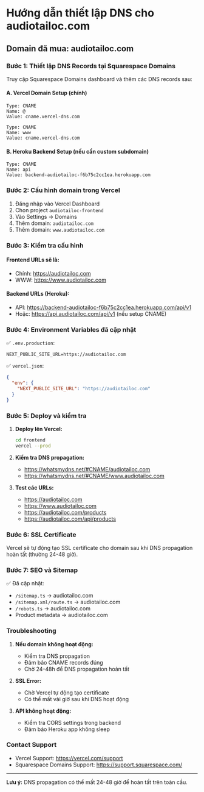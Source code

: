# Hướng dẫn thiết lập DNS cho audiotailoc.com

## Domain đã mua: audiotailoc.com

### Bước 1: Thiết lập DNS Records tại Squarespace Domains

Truy cập Squarespace Domains dashboard và thêm các DNS records sau:

#### A. Vercel Domain Setup (chính)
```
Type: CNAME
Name: @
Value: cname.vercel-dns.com

Type: CNAME  
Name: www
Value: cname.vercel-dns.com
```

#### B. Heroku Backend Setup (nếu cần custom subdomain)
```
Type: CNAME
Name: api
Value: backend-audiotailoc-f6b75c2cc1ea.herokuapp.com
```

### Bước 2: Cấu hình domain trong Vercel

1. Đăng nhập vào Vercel Dashboard
2. Chọn project `audiotailoc-frontend`
3. Vào Settings → Domains
4. Thêm domain: `audiotailoc.com`
5. Thêm domain: `www.audiotailoc.com`

### Bước 3: Kiểm tra cấu hình

#### Frontend URLs sẽ là:
- Chính: https://audiotailoc.com
- WWW: https://www.audiotailoc.com

#### Backend URLs (Heroku):
- API: https://backend-audiotailoc-f6b75c2cc1ea.herokuapp.com/api/v1
- Hoặc: https://api.audiotailoc.com/api/v1 (nếu setup CNAME)

### Bước 4: Environment Variables đã cập nhật

✅ `.env.production`:
```
NEXT_PUBLIC_SITE_URL=https://audiotailoc.com
```

✅ `vercel.json`:
```json
{
  "env": {
    "NEXT_PUBLIC_SITE_URL": "https://audiotailoc.com"
  }
}
```

### Bước 5: Deploy và kiểm tra

1. **Deploy lên Vercel:**
   ```bash
   cd frontend
   vercel --prod
   ```

2. **Kiểm tra DNS propagation:**
   - https://whatsmydns.net/#CNAME/audiotailoc.com
   - https://whatsmydns.net/#CNAME/www.audiotailoc.com

3. **Test các URLs:**
   - https://audiotailoc.com
   - https://www.audiotailoc.com
   - https://audiotailoc.com/products
   - https://audiotailoc.com/api/products

### Bước 6: SSL Certificate

Vercel sẽ tự động tạo SSL certificate cho domain sau khi DNS propagation hoàn tất (thường 24-48 giờ).

### Bước 7: SEO và Sitemap

✅ Đã cập nhật:
- `/sitemap.ts` → audiotailoc.com
- `/sitemap.xml/route.ts` → audiotailoc.com  
- `/robots.ts` → audiotailoc.com
- Product metadata → audiotailoc.com

### Troubleshooting

1. **Nếu domain không hoạt động:**
   - Kiểm tra DNS propagation
   - Đảm bảo CNAME records đúng
   - Chờ 24-48h để DNS propagation hoàn tất

2. **SSL Error:**
   - Chờ Vercel tự động tạo certificate
   - Có thể mất vài giờ sau khi DNS hoạt động

3. **API không hoạt động:**
   - Kiểm tra CORS settings trong backend
   - Đảm bảo Heroku app không sleep

### Contact Support

- Vercel Support: https://vercel.com/support
- Squarespace Domains Support: https://support.squarespace.com/

---

**Lưu ý:** DNS propagation có thể mất 24-48 giờ để hoàn tất trên toàn cầu.
